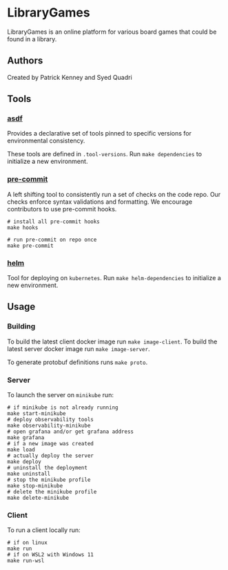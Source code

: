 # LibraryGames

LibraryGames is an online platform for various board games
that could be found in a library.

## Authors

Created by Patrick Kenney and Syed Quadri

## Tools

### [asdf](https://asdf-vm.com)

Provides a declarative set of tools pinned to
specific versions for environmental consistency.

These tools are defined in `.tool-versions`.
Run `make dependencies` to initialize a new environment.

### [pre-commit](https://pre-commit.com)

A left shifting tool to consistently run a set of checks on the code repo.
Our checks enforce syntax validations and formatting.
We encourage contributors to use pre-commit hooks.

```shell
# install all pre-commit hooks
make hooks

# run pre-commit on repo once
make pre-commit
```

### [helm](https://helm.sh/)

Tool for deploying on `kubernetes`.
Run `make helm-dependencies` to initialize a new environment.

## Usage

### Building

To build the latest client docker image run `make image-client`.
To build the latest server docker image run `make image-server`.

To generate protobuf definitions runs `make proto`.

### Server

To launch the server on `minikube` run:

```shell
# if minikube is not already running
make start-minikube
# deploy observability tools
make observability-minikube
# open grafana and/or get grafana address
make grafana
# if a new image was created
make load
# actually deploy the server
make deploy
# uninstall the deployment
make uninstall
# stop the minikube profile
make stop-minikube
# delete the minikube profile
make delete-minikube
```

### Client

To run a client locally run:

```shell
# if on linux
make run
# if on WSL2 with Windows 11
make run-wsl
```
